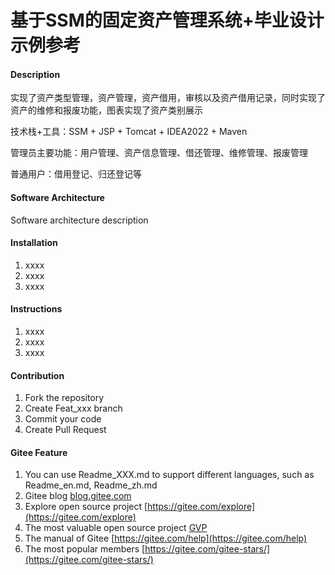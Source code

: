 # 基于SSM的固定资产管理系统+毕业设计示例参考

#### Description
实现了资产类型管理，资产管理，资产借用，审核以及资产借用记录，同时实现了资产的维修和报废功能，图表实现了资产类别展示

技术栈+工具：SSM + JSP + Tomcat + IDEA2022 + Maven

管理员主要功能：用户管理、资产信息管理、借还管理、维修管理、报废管理

普通用户：借用登记、归还登记等


#### Software Architecture
Software architecture description

#### Installation

1.  xxxx
2.  xxxx
3.  xxxx

#### Instructions

1.  xxxx
2.  xxxx
3.  xxxx

#### Contribution

1.  Fork the repository
2.  Create Feat_xxx branch
3.  Commit your code
4.  Create Pull Request


#### Gitee Feature

1.  You can use Readme\_XXX.md to support different languages, such as Readme\_en.md, Readme\_zh.md
2.  Gitee blog [blog.gitee.com](https://blog.gitee.com)
3.  Explore open source project [https://gitee.com/explore](https://gitee.com/explore)
4.  The most valuable open source project [GVP](https://gitee.com/gvp)
5.  The manual of Gitee [https://gitee.com/help](https://gitee.com/help)
6.  The most popular members  [https://gitee.com/gitee-stars/](https://gitee.com/gitee-stars/)
